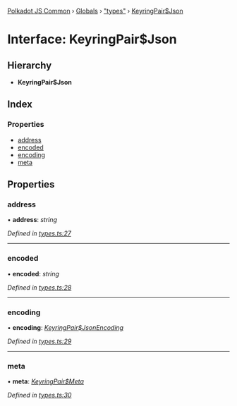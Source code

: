 [Polkadot JS Common](../README.md) › [Globals](../globals.md) › ["types"](../modules/_types_.md) › [KeyringPair$Json](_types_.keyringpair_json.md)

# Interface: KeyringPair$Json

## Hierarchy

* **KeyringPair$Json**

## Index

### Properties

* [address](_types_.keyringpair_json.md#address)
* [encoded](_types_.keyringpair_json.md#encoded)
* [encoding](_types_.keyringpair_json.md#encoding)
* [meta](_types_.keyringpair_json.md#meta)

## Properties

###  address

• **address**: *string*

*Defined in [types.ts:27](https://github.com/polkadot-js/common/blob/62ebe257/packages/keyring/src/types.ts#L27)*

___

###  encoded

• **encoded**: *string*

*Defined in [types.ts:28](https://github.com/polkadot-js/common/blob/62ebe257/packages/keyring/src/types.ts#L28)*

___

###  encoding

• **encoding**: *[KeyringPair$JsonEncoding](_types_.keyringpair_jsonencoding.md)*

*Defined in [types.ts:29](https://github.com/polkadot-js/common/blob/62ebe257/packages/keyring/src/types.ts#L29)*

___

###  meta

• **meta**: *[KeyringPair$Meta](_types_.keyringpair_meta.md)*

*Defined in [types.ts:30](https://github.com/polkadot-js/common/blob/62ebe257/packages/keyring/src/types.ts#L30)*
